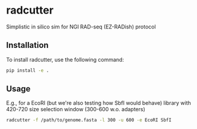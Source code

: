 # radcutter
Simplistic in silico sim for NGI RAD-seq (EZ-RADish) protocol 

## Installation

To install radcutter, use the following command:

```sh
pip install -e .
```

## Usage

E.g., for a EcoRI (but we're also testing how SbfI would behave) library with 420-720 size selection window (300-600 w.o. adapters)

```sh
radcutter -f /path/to/genome.fasta -l 300 -u 600 -e EcoRI SbfI
```
